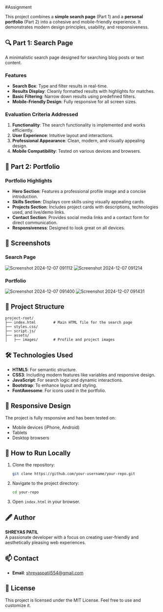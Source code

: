 #Assignment

This project combines a **simple search page** (Part 1) and a **personal portfolio** (Part 2) into a cohesive and mobile-friendly experience. It demonstrates modern design principles, usability, and responsiveness.

## 🔍 Part 1: Search Page

A minimalistic search page designed for searching blog posts or text content.

### Features
- **Search Box**: Type and filter results in real-time.
- **Results Display**: Cleanly formatted results with highlights for matches.
- **Basic Filtering**: Narrow down results using predefined filters.
- **Mobile-Friendly Design**: Fully responsive for all screen sizes.

### Evaluation Criteria Addressed
1. **Functionality**: The search functionality is implemented and works efficiently.
2. **User Experience**: Intuitive layout and interactions.
3. **Professional Appearance**: Clean, modern, and visually appealing design.
4. **Mobile Compatibility**: Tested on various devices and browsers.

## 💼 Part 2: Portfolio

### Portfolio Highlights
- **Hero Section**: Features a professional profile image and a concise introduction.
- **Skills Section**: Displays core skills using visually appealing cards.
- **Projects Section**: Includes project cards with descriptions, technologies used, and live/demo links.
- **Contact Section**: Provides social media links and a contact form for direct communication.
- **Responsiveness**: Designed to look great on all devices.

## 📸 Screenshots

### Search Page
![Screenshot 2024-12-07 091112](https://github.com/user-attachments/assets/e5662564-8547-43e5-a423-9166dea515d0)
![Screenshot 2024-12-07 091214](https://github.com/user-attachments/assets/7f1be95d-ff03-450c-9284-6e5a8ff7582d)


### Portfolio
![Screenshot 2024-12-07 091400](https://github.com/user-attachments/assets/320f410f-5c01-4b87-a146-57a31c910931)
![Screenshot 2024-12-07 091431](https://github.com/user-attachments/assets/a342c5e1-446a-44de-be0e-20832c198532)



## 📂 Project Structure
```
project-root/
├── index.html        # Main HTML file for the search page
├── styles.css/
├── script.js/
├── assets/
│   ├── images/       # Profile and project images
```

## 🛠️ Technologies Used
- **HTML5**: For semantic structure.
- **CSS3**: Including modern features like variables and responsive design.
- **JavaScript**: For search logic and dynamic interactions.
- **Bootstrap**: To enhance layout and styling.
- **FontAwesome**: For icons used in the portfolio.

## 📱 Responsive Design
The project is fully responsive and has been tested on:
- Mobile devices (iPhone, Android)
- Tablets
- Desktop browsers

## 🔗 How to Run Locally
1. Clone the repository:
   ```bash
   git clone https://github.com/your-username/your-repo.git
   ```
2. Navigate to the project directory:
   ```bash
   cd your-repo
   ```
3. Open `index.html` in your browser.

## 🖋️ Author
**SHREYAS PATIL**  
A passionate developer with a focus on creating user-friendly and aesthetically pleasing web experiences.

## 📫 Contact
- **Email**: shreyaspatil554@gmail.com

## 📝 License
This project is licensed under the MIT License. Feel free to use and customize it.
